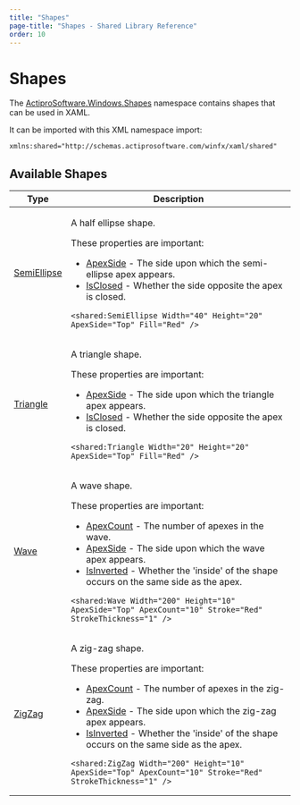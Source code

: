 ```yaml
---
title: "Shapes"
page-title: "Shapes - Shared Library Reference"
order: 10
---
```

# Shapes

The [ActiproSoftware.Windows.Shapes](xref:ActiproSoftware.Windows.Shapes) namespace contains shapes that can be used in XAML.

It can be imported with this XML namespace import:

```xaml
xmlns:shared="http://schemas.actiprosoftware.com/winfx/xaml/shared"
```

## Available Shapes

<table>
<thead>

<tr>
<th>Type</th>
<th>Description</th>
</tr>


</thead>
<tbody>

<tr>
<td>

[SemiEllipse](xref:ActiproSoftware.Windows.Shapes.SemiEllipse)

</td>
<td>

A half ellipse shape.

These properties are important:

- [ApexSide](xref:ActiproSoftware.Windows.Shapes.SemiEllipse.ApexSide) - The side upon which the semi-ellipse apex appears.
- [IsClosed](xref:ActiproSoftware.Windows.Shapes.SemiEllipse.IsClosed) - Whether the side opposite the apex is closed.

```xaml
<shared:SemiEllipse Width="40" Height="20" ApexSide="Top" Fill="Red" />
```

</td>
</tr>

<tr>
<td>

[Triangle](xref:ActiproSoftware.Windows.Shapes.Triangle)

</td>
<td>

A triangle shape.

These properties are important:

- [ApexSide](xref:ActiproSoftware.Windows.Shapes.Triangle.ApexSide) - The side upon which the triangle apex appears.
- [IsClosed](xref:ActiproSoftware.Windows.Shapes.Triangle.IsClosed) - Whether the side opposite the apex is closed.

```xaml
<shared:Triangle Width="20" Height="20" ApexSide="Top" Fill="Red" />
```

</td>
</tr>

<tr>
<td>

[Wave](xref:ActiproSoftware.Windows.Shapes.Wave)

</td>
<td>

A wave shape.

These properties are important:

- [ApexCount](xref:ActiproSoftware.Windows.Shapes.Wave.ApexCount) - The number of apexes in the wave.
- [ApexSide](xref:ActiproSoftware.Windows.Shapes.Wave.ApexSide) - The side upon which the wave apex appears.
- [IsInverted](xref:ActiproSoftware.Windows.Shapes.Wave.IsInverted) - Whether the 'inside' of the shape occurs on the same side as the apex.

```xaml
<shared:Wave Width="200" Height="10" ApexSide="Top" ApexCount="10" Stroke="Red" StrokeThickness="1" />
```

</td>
</tr>

<tr>
<td>

[ZigZag](xref:ActiproSoftware.Windows.Shapes.ZigZag)

</td>
<td>

A zig-zag shape.

These properties are important:

- [ApexCount](xref:ActiproSoftware.Windows.Shapes.ZigZag.ApexCount) - The number of apexes in the zig-zag.
- [ApexSide](xref:ActiproSoftware.Windows.Shapes.ZigZag.ApexSide) - The side upon which the zig-zag apex appears.
- [IsInverted](xref:ActiproSoftware.Windows.Shapes.ZigZag.IsInverted) - Whether the 'inside' of the shape occurs on the same side as the apex.

```xaml
<shared:ZigZag Width="200" Height="10" ApexSide="Top" ApexCount="10" Stroke="Red" StrokeThickness="1" />
```

</td>
</tr>

</tbody>
</table>
